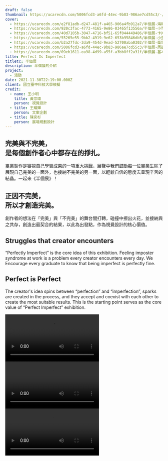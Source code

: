 ```yaml
---
draft: false
thumbnail: https://ucarecdn.com/5006fcd3-a6fd-44ec-9b83-986ae7cd55c3/-/scale_crop/1200x630/smart/
cover:
  - https://ucarecdn.com/e2f81adb-d247-481f-a465-906a4fb912a7/半個展-海報視覺.jpg
  - https://ucarecdn.com/920c3fac-4773-4165-9e86-03465f13556a/半個展-小型周邊.jpg
  - https://ucarecdn.com/40d7105b-3047-4716-bf51-65f044449486/半個展-卡片.png
  - https://ucarecdn.com/55265e55-9bb2-4919-9e62-653b95846db5/半個展-小型周邊.png
  - https://ucarecdn.com/b2a27fdc-3da9-454d-9ead-52700aba0302/半個展-獎狀與感謝狀.png
  - https://ucarecdn.com/5006fcd3-a6fd-44ec-9b83-986ae7cd55c3/半個展-周邊綜合.png
  - https://ucarecdn.com/09eb1611-ea98-4d99-a55f-a3bb8ff2a31f/半個展-基本系統.jpg
title: Perfect Is Imperfect
titletc: 半個展
description: 半個展的介紹
project:
  - 活動
date: 2021-11-30T22:19:00.000Z
client: 國立臺中科技大學模擬
credit:
  - name: 王小明
    title: 黃宗瑋
    person: 視覺設計
  - title: 王耀輝
    person: 文案企劃
  - title: 陳奕杉
    person: 展場規劃設計
---
```


## 完美與不完美，<br>是每個創作者心中都存在的掙扎。
畢業製作是審視自己學習成果的一項重大挑戰，展覽中我們鼓勵每一位畢業生除了展現自己完美的一面外，也接納不完美的另一面，以輕鬆自信的態度去呈現辛苦的結晶。一起來《半個展》！ 

## 正因不完美，<br>所以才創造完美。
創作者的想法在「完美」與「不完美」的舞台間打轉，碰撞中擦出火花，並接納與之共存，創造出最契合的結果，以此為出發點，作為視覺設計的核心價值。

## Struggles that creator encounters
“Perfectly Imperfect” is the core idea of this exhibition. Feeling imposter syndrome at work is a problem every creator encounters every day. We Encourage every graduate to know that being imperfect is perfectly fine.

## Perfect is Perfect
The creator's idea spins between “perfection” and “imperfection”, sparks are created in the process, and they accept and coexist with each other to create the most suitable results. This is the starting point serves as the core value of “Perfect Imperfect” exhibition. 

<div class="flex w-full">
  <video class="w-full" autoplay mute loop>
    <source src="https://ucarecdn.com/533bb30a-78b9-44ec-a264-3de0bc5701b6/gif2video/-/format/webm/" type="video/webm" >
    <source src="https://ucarecdn.com/533bb30a-78b9-44ec-a264-3de0bc5701b6/gif2video/-/format/mp4/" type="video/mp4" >
    <img src="https://ucarecdn.com/533bb30a-78b9-44ec-a264-3de0bc5701b6/" alt="半個展-logomark動畫">
  </video>

  <video class="w-full" autoplay mute loop>
    <source src="https://ucarecdn.com/ddcce76e-9509-4f58-9830-b3d54d0968f1/gif2video/-/format/webm/" type="video/webm" >
    <source src="https://ucarecdn.com/ddcce76e-9509-4f58-9830-b3d54d0968f1/gif2video/-/format/mp4/" type="video/mp4" >
    <img src="https://ucarecdn.com/ddcce76e-9509-4f58-9830-b3d54d0968f1/" alt="半個展-logomark動畫">
  </video>
</div>

  <video class="w-full" autoplay mute loop>
    <source src="https://ucarecdn.com/55fea5ac-b056-4f76-95cb-e650c8a5727a//gif2video/-/format/webm/" type="video/webm" >
    <source src="https://ucarecdn.com/55fea5ac-b056-4f76-95cb-e650c8a5727a//gif2video/-/format/mp4/" type="video/mp4" >
    <img src="https://ucarecdn.com/55fea5ac-b056-4f76-95cb-e650c8a5727a//" alt="半個展-logomark動畫">
  </video>
</div>
